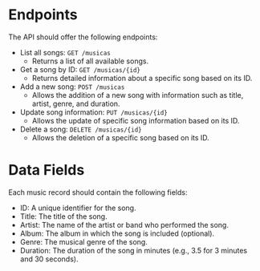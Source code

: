 # Endpoints

The API should offer the following endpoints:

- List all songs: `GET /musicas`
    - Returns a list of all available songs.
- Get a song by ID: `GET /musicas/{id}`
    - Returns detailed information about a specific song based on its ID.
- Add a new song: `POST /musicas`
    - Allows the addition of a new song with information such as title, artist, genre, and duration.
- Update song information: `PUT /musicas/{id}`
    - Allows the update of specific song information based on its ID.
- Delete a song: `DELETE /musicas/{id}`
    - Allows the deletion of a specific song based on its ID.

# Data Fields

Each music record should contain the following fields:

- ID: A unique identifier for the song.
- Title: The title of the song.
- Artist: The name of the artist or band who performed the song.
- Album: The album in which the song is included (optional).
- Genre: The musical genre of the song.
- Duration: The duration of the song in minutes (e.g., 3.5 for 3 minutes and 30 seconds).

